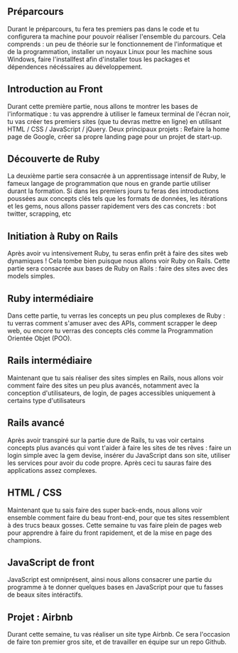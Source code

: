 Préparcours
---------------------

Durant le préparcours, tu fera tes premiers pas dans le code et tu configurera ta machine pour pouvoir réaliser l'ensemble du parcours. Cela comprends : un peu de théorie sur le fonctionnement de l'informatique et de la programmation, installer un noyaux Linux pour les machine sous Windows, faire l'installfest afin d'installer tous les packages et dépendences nécéssaires au développement. 

Introduction au Front
---------------------

Durant cette première partie, nous allons te montrer les bases de l'informatique : tu vas apprendre à utiliser le fameux terminal de l'écran noir, tu vas créer tes premiers sites (que tu devras mettre en ligne) en utilisant HTML / CSS / JavaScript / jQuery. Deux principaux projets : Refaire la home page de Google, créer sa propre landing page pour un projet de start-up. 


Découverte de Ruby
---------------------

La deuxième partie sera consacrée à un apprentissage intensif de Ruby, le fameux langage de programmation que nous en grande partie utiliser durant la formation. Si dans les premiers jours tu feras des introductions poussées aux concepts clés tels que les formats de données, les itérations et les gems, nous allons passer rapidement vers des cas concrets : bot twitter, scrapping, etc


Initiation à Ruby on Rails
---------------------

Après avoir vu intensivement Ruby, tu seras enfin prêt à faire des sites web dynamiques ! Cela tombe bien puisque nous allons voir Ruby on Rails. Cette partie sera consacrée aux bases de Ruby on Rails : faire des sites avec des models simples.

Ruby intermédiaire
---------------------

Dans cette partie, tu verras les concepts un peu plus complexes de Ruby : tu verras comment s'amuser avec des APIs, comment scrapper le deep web, ou encore tu verras des concepts clés comme la Programmation Orientée Objet (POO).

Rails intermédiaire
---------------------

Maintenant que tu sais réaliser des sites simples en Rails, nous allons voir comment faire des sites un peu plus avancés, notamment avec la conception d'utilisateurs, de login, de pages accessibles uniquement à certains type d'utilisateurs


Rails avancé
---------------------

Après avoir transpiré sur la partie dure de Rails, tu vas voir certains concepts plus avancés qui vont t'aider à faire les sites de tes rêves : faire un login simple avec la gem devise, insérer du JavaScript dans son site, utiliser les services pour avoir du code propre. Après ceci tu sauras faire des applications assez complexes.


HTML / CSS
---------------------

Maintenant que tu sais faire des super back-ends, nous allons voir ensemble comment faire du beau front-end, pour que tes sites ressemblent à des trucs beaux gosses. Cette semaine tu vas faire plein de pages web pour apprendre à faire du front rapidement, et de la mise en page des champions.


JavaScript de front
---------------------

JavaScript est omniprésent, ainsi nous allons consacrer une partie du programme à te donner quelques bases en JavaScript pour que tu fasses de beaux sites intéractifs.


Projet : Airbnb
---------------------

Durant cette semaine, tu vas réaliser un site type Airbnb. Ce sera l'occasion de faire ton premier gros site, et de travailler en équipe sur un repo Github.